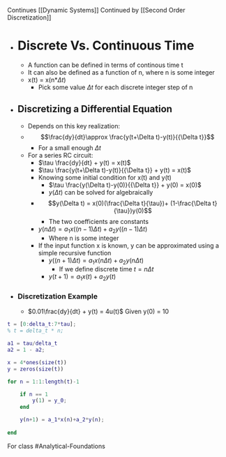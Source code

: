 Continues [[Dynamic Systems]]
Continued by [[Second Order Discretization]]
- # Discrete Vs. Continuous Time
	- A function can be defined in terms of continous time t
	- It can also be defined as a function of n, where n is some integer
	- x(t) = x(n*$\Delta t$)
		- Pick some value $\Delta t$ for each discrete integer step of n
- ## Discretizing a Differential Equation
	- Depends on this key realization:
	- $$\frac{dy}{dt}\approx \frac{y(t+\Delta t)-y(t)}{{\Delta t}}$$
		- For a small enough $\Delta t$
	- For a series RC circuit:
		- $\tau \frac{dy}{dt} + y(t) = x(t)$
		- $\tau \frac{y(t+\Delta t)-y(t)}{{\Delta t}} + y(t) = x(t)$
		- Knowing some initial condition for x(t) and y(t)
			- $\tau \frac{y(\Delta t)-y(0)}{{\Delta t}} + y(0) = x(0)$
			- $y(\Delta t)$ can be solved for algebraically
		- $$y(\Delta t) = x(0)(\frac{\Delta t}{\tau})+ (1-\frac{\Delta t}{\tau})y(0)$$
			- The two coefficients are constants
		- $y(n\Delta t) = a_{1}x((n-1)\Delta t) + a_{2}y((n-1)\Delta t)$ 
			- Where n is some integer
		- If the input function x is known, y can be approximated using a simple recursive function
			- $y((n+1)\Delta t) = a_{1}x(n\Delta t) + a_{2}y(n\Delta t)$ 
				- If we define discrete time $t = n\Delta t$
			- $y(t+1) = a_{1}x(t) + a_{2}y(t)$
- ### Discretization Example
	- $0.01\frac{dy}{dt} + y(t) = 4u(t)$ Given y(0) = 10
```MATLAB
t = [0:delta_t:7*tau];
% t = delta_t * n;

a1 = tau/delta_t
a2 = 1 - a2;

x = 4*ones(size(t))
y = zeros(size(t))

for n = 1:1:length(t)-1

	if n == 1
		y(1) = y_0;
	end

	y(n+1) = a_1*x(n)+a_2*y(n);
	
end
```
For class #Analytical-Foundations 